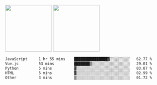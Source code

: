 <img src="https://github-readme-stats.vercel.app/api?username=Dream4ever&count_private=true&show_icons=true&theme=tokyonight" height="150" /> <img src="https://github-readme-stats.vercel.app/api/top-langs/?username=Dream4ever&count_private=true&show_icons=true&theme=tokyonight&langs_count=5&layout=compact" height="150" />

<!--START_SECTION:waka-->

```txt
JavaScript     1 hr 55 mins    ███████████████▓░░░░░░░░░   62.77 %
Vue.js         53 mins         ███████▒░░░░░░░░░░░░░░░░░   29.01 %
Python         5 mins          ▓░░░░░░░░░░░░░░░░░░░░░░░░   03.07 %
HTML           5 mins          ▓░░░░░░░░░░░░░░░░░░░░░░░░   02.99 %
Other          3 mins          ▒░░░░░░░░░░░░░░░░░░░░░░░░   01.72 %
```

<!--END_SECTION:waka-->
